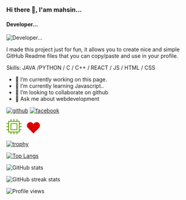 ### Hi there 👋, I'am mahsin...
#### Developer...
![Developer...](https://olitunes.com/wp-content/uploads/2013/06/PACollage2.jpg)

I made this project just for fun, it allows you to create nice and simple GitHub Readme files that you can copy/paste and use in your profile.

Skills: JAVA /PYTHON / C / C++ / REACT / JS / HTML / CSS

- 🔭 I’m currently working on this page. 
- 🌱 I’m currently learning Javascript.. 
- 👯 I’m looking to collaborate on github 
- 💬 Ask me about webdevelopment 


[<img src='https://cdn.jsdelivr.net/npm/simple-icons@3.0.1/icons/github.svg' alt='github' height='40'>](https://github.com/Mahsin10)  [<img src='https://cdn.jsdelivr.net/npm/simple-icons@3.0.1/icons/facebook.svg' alt='facebook' height='40'>](https://www.facebook.com/https://www.facebook.com/profile.php?id=100055971496389)  

<a href='https://docs.github.com/en/developers'><img src='https://raw.githubusercontent.com/acervenky/animated-github-badges/master/assets/devbadge.gif' width='40' height='40'></a> <a href='https://docs.github.com/en/github/supporting-the-open-source-community-with-github-sponsors'><img src='https://raw.githubusercontent.com/acervenky/animated-github-badges/master/assets/sponsorbadge.gif' width='35' height='35'></a> 

[![trophy](https://github-profile-trophy.vercel.app/?username=Mahsin10)](https://github.com/ryo-ma/github-profile-trophy)

[![Top Langs](https://github-readme-stats.vercel.app/api/top-langs/?username=Mahsin10)](https://github.com/anuraghazra/github-readme-stats)

![GitHub stats](https://github-readme-stats.vercel.app/api?username=Mahsin10&show_icons=true&count_private=true)  

![GitHub streak stats](https://github-readme-streak-stats.herokuapp.com/?user=Mahsin10)  

![Profile views](https://gpvc.arturio.dev/Mahsin10)  
